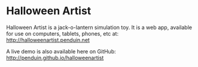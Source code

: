 Halloween Artist
================

Halloween Artist is a jack-o-lantern simulation toy.  It is a web app,
available for use on computers, tablets, phones, etc at:  
http://halloweenartist.penduin.net

A live demo is also available here on GitHub:  
http://penduin.github.io/halloweenartist
